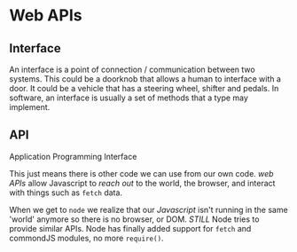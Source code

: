 # Web APIs

## Interface 

An interface is a point of connection / communication between two systems. This could be a doorknob that allows a human to interface with a door.
It could be a vehicle that has a steering wheel, shifter and pedals. In software, an interface is usually a set of methods that a type may implement.

## API

Application Programming Interface

This just means there is other code we can use from our own code. _web APIs_ allow Javascript to _reach out_ to the world, the browser, and interact with things
such as `fetch` data.

When we get to `node` we realize that our _Javascript_ isn't running in the same 'world' anymore so there is no browser, or DOM. _STILL_ Node tries to provide similar APIs. Node
has finally added support for `fetch` and commondJS modules, no more `require()`.
